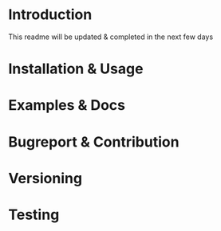 # Introduction

This readme will be updated & completed in the next few days

# Installation & Usage

# Examples & Docs

# Bugreport & Contribution

# Versioning

# Testing
